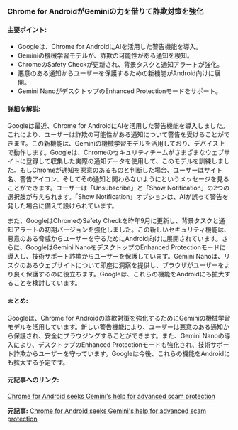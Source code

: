 ### Chrome for AndroidがGeminiの力を借りて詐欺対策を強化

#### 主要ポイント:
- Googleは、Chrome for AndroidにAIを活用した警告機能を導入。
- Geminiの機械学習モデルが、詐欺の可能性がある通知を検知。
- ChromeのSafety Checkが更新され、背景タスクと通知アラートが強化。
- 悪意のある通知からユーザーを保護するための新機能がAndroid向けに展開。
- Gemini NanoがデスクトップのEnhanced Protectionモードをサポート。

#### 詳細な解説:
Googleは最近、Chrome for AndroidにAIを活用した警告機能を導入しました。これにより、ユーザーは詐欺の可能性がある通知について警告を受けることができます。この新機能は、Geminiの機械学習モデルを活用しており、デバイス上で動作します。Googleは、Chromeのセキュリティチームがさまざまなウェブサイトに登録して収集した実際の通知データを使用して、このモデルを訓練しました。もしChromeが通知を悪意のあるものと判断した場合、ユーザーはサイト名、警告アイコン、そしてその通知と関わらないようにというメッセージを見ることができます。ユーザーは「Unsubscribe」と「Show Notification」の2つの選択肢が与えられます。「Show Notification」オプションは、AIが誤って警告を発した場合に備えて設けられています。

また、GoogleはChromeのSafety Checkを昨年9月に更新し、背景タスクと通知アラートの初期バージョンを強化しました。この新しいセキュリティ機能は、悪意のある脅威からユーザーを守るためにAndroid向けに展開されています。さらに、GoogleはGemini NanoをデスクトップのEnhanced Protectionモードに導入し、技術サポート詐欺からユーザーを保護しています。Gemini Nanoは、リスクのあるウェブサイトについて即座に洞察を提供し、ブラウザがユーザーをより良く保護するのに役立ちます。Googleは、これらの機能をAndroidにも拡大することを検討しています。

#### まとめ:
Googleは、Chrome for Androidの詐欺対策を強化するためにGeminiの機械学習モデルを活用しています。新しい警告機能により、ユーザーは悪意のある通知から保護され、安全にブラウジングすることができます。また、Gemini Nanoの導入により、デスクトップのEnhanced Protectionモードも強化され、技術サポート詐欺からユーザーを守っています。Googleは今後、これらの機能をAndroidにも拡大する予定です。

#### 元記事へのリンク:
[Chrome for Android seeks Gemini's help for advanced scam protection](リンク先URL)

**元記事:** [Chrome for Android seeks Gemini's help for advanced scam protection](https://tech.yahoo.com/cybersecurity/articles/chrome-android-seeks-geminis-help-185849799.html)
